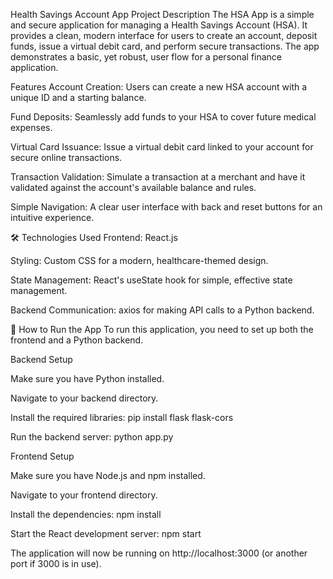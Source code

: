 Health Savings Account App
Project Description
The HSA App is a simple and secure application for managing a Health Savings Account (HSA). It provides a clean, modern interface for users to create an account, deposit funds, issue a virtual debit card, and perform secure transactions. The app demonstrates a basic, yet robust, user flow for a personal finance application.

Features
Account Creation: Users can create a new HSA account with a unique ID and a starting balance.

Fund Deposits: Seamlessly add funds to your HSA to cover future medical expenses.

Virtual Card Issuance: Issue a virtual debit card linked to your account for secure online transactions.

Transaction Validation: Simulate a transaction at a merchant and have it validated against the account's available balance and rules.

Simple Navigation: A clear user interface with back and reset buttons for an intuitive experience.

🛠️ Technologies Used
Frontend: React.js

Styling: Custom CSS for a modern, healthcare-themed design.

State Management: React's useState hook for simple, effective state management.

Backend Communication: axios for making API calls to a Python backend.

🚀 How to Run the App
To run this application, you need to set up both the frontend and a Python backend.

Backend Setup

Make sure you have Python installed.

Navigate to your backend directory.

Install the required libraries: pip install flask flask-cors

Run the backend server: python app.py

Frontend Setup

Make sure you have Node.js and npm installed.

Navigate to your frontend directory.

Install the dependencies: npm install

Start the React development server: npm start

The application will now be running on http://localhost:3000 (or another port if 3000 is in use).
